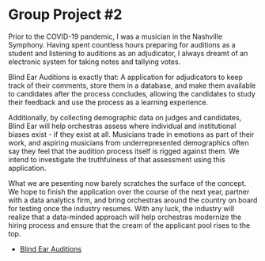 # Group Project #2

Prior to the COVID-19 pandemic, I was a musician in the Nashville Symphony. Having spent countless hours preparing for auditions as a student and listening to auditions as an adjudicator, I always dreamt of an electronic system for taking notes and tallying votes.

Blind Ear Auditions is exactly that: A application for adjudicators to keep track of their comments, store them in a database, and make them available to candidates after the process concludes, allowing the candidates to study their feedback and use the process as a learning experience.

Additionally, by collecting demographic data on judges and candidates, Blind Ear will help orchestras assess where individual and institutional biases exist - if they exist at all. Musicians trade in emotions as part of their work, and aspiring musicians from underrepresented demographics often say they feel that the audition process itself is rigged against them. We intend to investigate the truthfulness of that assessment using this application.

What we are pesenting now barely scratches the surface of the concept. We hope to finish the application over the course of the next year, partner with a data analytics firm, and bring orchestras around the country on board for testing once the industry resumes. With any luck, the industry will realize that a data-minded approach will help orchestras modernize the hiring process and ensure that the cream of the applicant pool rises to the top.

* [Blind Ear Auditions](https://hidden-bayou-00544.herokuapp.com/)
